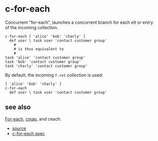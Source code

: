 
# c-for-each

Concurrent "for-each", launches a concurrent branch for each elt or entry
of the incoming collection.

```
c-for-each [ 'alice' 'bob' 'charly' ]
  def user \ task user 'contact customer group'
    #
    # is thus equivalent to
    #
task 'alice' 'contact customer group'
task 'bob' 'contact customer group'
task 'charly' 'contact customer group'
```

By default, the incoming `f.ret` collection is used:
```
[ 'alice' 'bob' 'charly' ]
c-for-each
  def user \ task user 'contact customer group'
```

## see also

[For-each](for_each.md), [cmap](c_map.md), and ceach.


* [source](https://github.com/floraison/flor/tree/master/lib/flor/punit/c_for_each.rb)
* [c-for-each spec](https://github.com/floraison/flor/tree/master/spec/punit/c_for_each_spec.rb)

